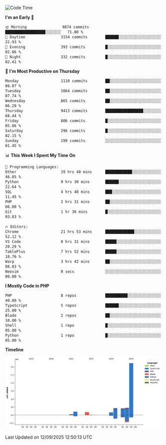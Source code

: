 <!--START_SECTION:waka-->
![Code Time](http://img.shields.io/badge/Code%20Time-4%2C164%20hrs%2013%20mins-blue)

**I'm an Early 🐤** 

```text
🌞 Morning                9874 commits        ██████████████████░░░░░░░   71.80 % 
🌆 Daytime                3154 commits        ██████░░░░░░░░░░░░░░░░░░░   22.93 % 
🌃 Evening                393 commits         █░░░░░░░░░░░░░░░░░░░░░░░░   02.86 % 
🌙 Night                  332 commits         █░░░░░░░░░░░░░░░░░░░░░░░░   02.41 % 
```
📅 **I'm Most Productive on Thursday** 

```text
Monday                   1110 commits        ██░░░░░░░░░░░░░░░░░░░░░░░   08.07 % 
Tuesday                  1064 commits        ██░░░░░░░░░░░░░░░░░░░░░░░   07.74 % 
Wednesday                865 commits         ██░░░░░░░░░░░░░░░░░░░░░░░   06.29 % 
Thursday                 9413 commits        █████████████████░░░░░░░░   68.44 % 
Friday                   806 commits         █░░░░░░░░░░░░░░░░░░░░░░░░   05.86 % 
Saturday                 296 commits         █░░░░░░░░░░░░░░░░░░░░░░░░   02.15 % 
Sunday                   199 commits         ░░░░░░░░░░░░░░░░░░░░░░░░░   01.45 % 
```


📊 **This Week I Spent My Time On** 

```text
💬 Programming Languages: 
Other                    19 hrs 40 mins      ████████████░░░░░░░░░░░░░   46.85 % 
Python                   9 hrs 30 mins       ██████░░░░░░░░░░░░░░░░░░░   22.64 % 
SQL                      4 hrs 48 mins       ███░░░░░░░░░░░░░░░░░░░░░░   11.45 % 
PHP                      2 hrs 31 mins       ██░░░░░░░░░░░░░░░░░░░░░░░   06.00 % 
Git                      1 hr 36 mins        █░░░░░░░░░░░░░░░░░░░░░░░░   03.83 % 

🔥 Editors: 
Chrome                   21 hrs 53 mins      █████████████░░░░░░░░░░░░   52.12 % 
VS Code                  8 hrs 31 mins       █████░░░░░░░░░░░░░░░░░░░░   20.29 % 
TablePlus                7 hrs 52 mins       █████░░░░░░░░░░░░░░░░░░░░   18.76 % 
Warp                     3 hrs 42 mins       ██░░░░░░░░░░░░░░░░░░░░░░░   08.83 % 
Neovim                   0 secs              ░░░░░░░░░░░░░░░░░░░░░░░░░   00.00 % 
```

**I Mostly Code in PHP** 

```text
PHP                      8 repos             ██████████░░░░░░░░░░░░░░░   40.00 % 
TypeScript               5 repos             ██████░░░░░░░░░░░░░░░░░░░   25.00 % 
Blade                    2 repos             ██░░░░░░░░░░░░░░░░░░░░░░░   10.00 % 
Shell                    1 repo              █░░░░░░░░░░░░░░░░░░░░░░░░   05.00 % 
Python                   1 repo              █░░░░░░░░░░░░░░░░░░░░░░░░   05.00 % 
```



**Timeline**

![Lines of Code chart](https://raw.githubusercontent.com/abrahamgreyson/abrahamgreyson/main/assets/bar_graph.png)


 Last Updated on 12/09/2025 12:50:13 UTC
<!--END_SECTION:waka-->
